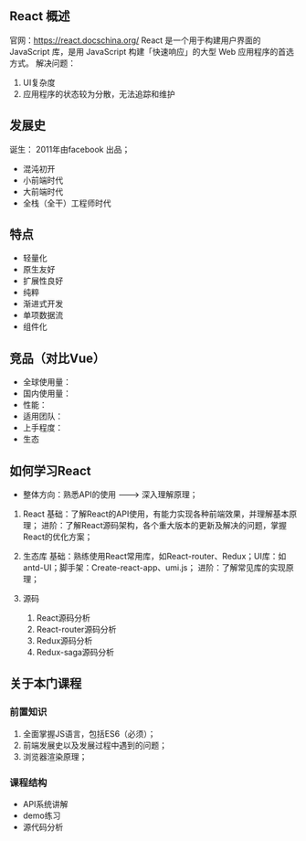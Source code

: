 ## React 概述
官网：https://react.docschina.org/
React 是一个用于构建用户界面的 JavaScript 库，是用 JavaScript 构建「快速响应」的大型 Web 应用程序的首选方式。
解决问题：
1. UI复杂度
2. 应用程序的状态较为分散，无法追踪和维护

## 发展史
诞生： 2011年由facebook 出品；
- 混沌初开
- 小前端时代
- 大前端时代
- 全栈（全干）工程师时代

## 特点
- 轻量化
- 原生友好
- 扩展性良好
- 纯粹
- 渐进式开发
- 单项数据流
- 组件化

## 竞品（对比Vue）
- 全球使用量：
- 国内使用量：
- 性能：
- 适用团队：
- 上手程度：
- 生态

## 如何学习React
- 整体方向：熟悉API的使用 ---> 深入理解原理；
1. React
    基础：了解React的API使用，有能力实现各种前端效果，并理解基本原理；
    进阶：了解React源码架构，各个重大版本的更新及解决的问题，掌握React的优化方案；

2. 生态库
    基础：熟练使用React常用库，如React-router、Redux；UI库：如antd-UI；脚手架：Create-react-app、umi.js；
    进阶：了解常见库的实现原理；

3. 源码
    1. React源码分析
    2. React-router源码分析
    3. Redux源码分析
    4. Redux-saga源码分析

## 关于本门课程
### 前置知识
1. 全面掌握JS语言，包括ES6（必须）；
2. 前端发展史以及发展过程中遇到的问题；
3. 浏览器渲染原理；

### 课程结构
- API系统讲解
- demo练习
- 源代码分析
